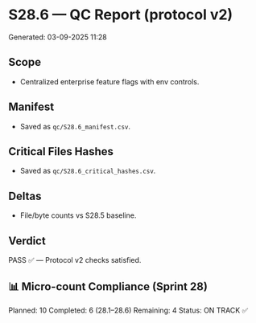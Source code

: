 # S28.6 — QC Report (protocol v2)
Generated: 03-09-2025 11:28

## Scope
- Centralized enterprise feature flags with env controls.

## Manifest
- Saved as `qc/S28.6_manifest.csv`.

## Critical Files Hashes
- Saved as `qc/S28.6_critical_hashes.csv`.

## Deltas
- File/byte counts vs S28.5 baseline.

## Verdict
PASS ✅ — Protocol v2 checks satisfied.

## 📊 Micro-count Compliance (Sprint 28)
Planned: 10
Completed: 6 (28.1–28.6)
Remaining: 4
Status: ON TRACK ✅

